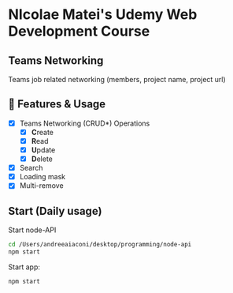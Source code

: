 # NIcolae Matei's Udemy Web Development Course 

## Teams Networking
Teams job related networking (members, project name, project url)

## 💠 Features & Usage
- [x] Teams Networking (CRUD*) Operations
    - [x] **C**reate
    - [x] **R**ead
    - [x] **U**pdate
    - [x] **D**elete
- [x] Search 
- [x] Loading mask
- [x] Multi-remove

## Start (Daily usage)

Start node-API
```sh
cd /Users/andreeaiaconi/desktop/programming/node-api
npm start
```

Start app:
```sh
npm start
```
